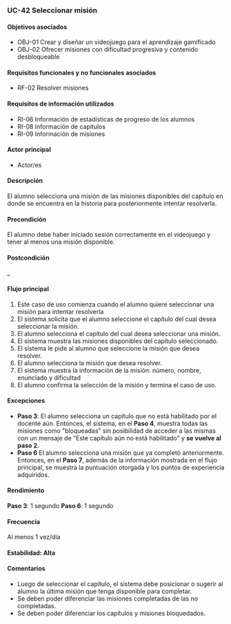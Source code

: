### UC-42 Seleccionar misión

#### Objetivos asociados

- OBJ-01 Crear y diseñar un videojuego para el aprendizaje gamificado
- OBJ-02 Ofrecer misiones con dificultad progresiva y contenido desbloqueable

#### Requisitos funcionales y no funcionales asociados

- RF-02 Resolver misiones

#### Requisitos de información utilizados

- RI-06 Información de estadísticas de progreso de los alumnos
- RI-08 Información de capítulos
- RI-09 Información de misiones

#### Actor principal

- Actor/es

#### Descripción

El alumno selecciona una misión de las misiones disponibles del capítulo en donde se encuentra en la historia para posteriormente intentar resolverla.

#### Precondición

El alumno debe haber iniciado sesión correctamente en el videojuego y tener al menos una misión disponible.

#### Postcondición
_

#### Flujo principal

1. Este caso de uso comienza cuando el alumno quiere seleccionar una misión para intentar resolverla
2. El sistema solicita que el alumno seleccione el capítulo del cual desea seleccionar la misión.
3. El alumno selecciona el capítulo del cual desea seleccionar una misión.
4. El sistema muestra las misiones disponibles del capítulo seleccionado.
5. El sistema le pide al alumno que seleccione la misión que desea resolver.
6. El alumno selecciona la misión que desea resolver.
7. El sistema muestra la información de la misión: número, nombre, enunciado y dificultad
8. El alumno confirma la selección de la misión y termina el caso de uso.

#### Excepciones

- **Paso 3**: El alumno selecciona un capítulo que no está habilitado por el docente aún. Entonces, el sistema, en el **Paso 4**, muestra todas las misiones como "bloqueadas" sin posibilidad de acceder a las mismas con un mensaje de "Este capítulo aún no está habilitado" y **se vuelve al paso 2**.
- **Paso 6** El alumno selecciona una misión que ya completó anteriormente. Entonces, en el **Paso 7**, además de la información mostrada en el flujo principal, se muestra la puntuación otorgada y los puntos de experiencia adquiridos.

#### Rendimiento

**Paso 3**: 1 segundo
**Paso 6**: 1 segundo

#### Frecuencia

Al menos 1 vez/día

#### Estabilidad: Alta

#### Comentarios

- Luego de seleccionar el capítulo, el sistema debe posicionar o sugerir al alumno la última misión que tenga disponible para completar.
- Se deben poder diferenciar las misiones completadas de las no completadas.
- Se deben poder diferenciar los capítulos y misiones bloquedados.
